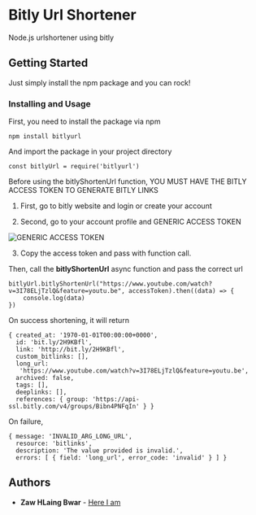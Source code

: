 # Bitly Url Shortener

Node.js urlshortener using bitly

## Getting Started

Just simply install the npm package and you can rock!

### Installing and Usage

First, you need to install the package via npm
```
npm install bitlyurl
```

And import the package in your project directory

```
const bitlyUrl = require('bitlyurl')
```

Before using the bitlyShortenUrl function, YOU MUST HAVE THE BITLY ACCESS TOKEN TO GENERATE BITLY LINKS

1) First, go to bitly website and login or create your account

2) Second, go to your account profile and GENERIC ACCESS TOKEN

![GENERIC ACCESS TOKEN](https://user-images.githubusercontent.com/18108171/65507521-24112280-def4-11e9-874e-047727ac444c.png)

3) Copy the access token and pass with function call.

Then, call the **bitlyShortenUrl** async function and pass the correct url

```
bitlyUrl.bitlyShortenUrl("https://www.youtube.com/watch?v=3I78ELjTzlQ&feature=youtu.be", accessToken).then((data) => {
	console.log(data)
})
```

On success shortening, it will return 

```
{ created_at: '1970-01-01T00:00:00+0000',
  id: 'bit.ly/2H9KBfl',
  link: 'http://bit.ly/2H9KBfl',
  custom_bitlinks: [],
  long_url:
   'https://www.youtube.com/watch?v=3I78ELjTzlQ&feature=youtu.be',
  archived: false,
  tags: [],
  deeplinks: [],
  references: { group: 'https://api-ssl.bitly.com/v4/groups/Bibn4PNFqIn' } }
```

On failure,

```
{ message: 'INVALID_ARG_LONG_URL',
  resource: 'bitlinks',
  description: 'The value provided is invalid.',
  errors: [ { field: 'long_url', error_code: 'invalid' } ] }
```

## Authors

* **Zaw HLaing Bwar** - [Here I am](https://zaw-hlaing-bwar.github.io/)

